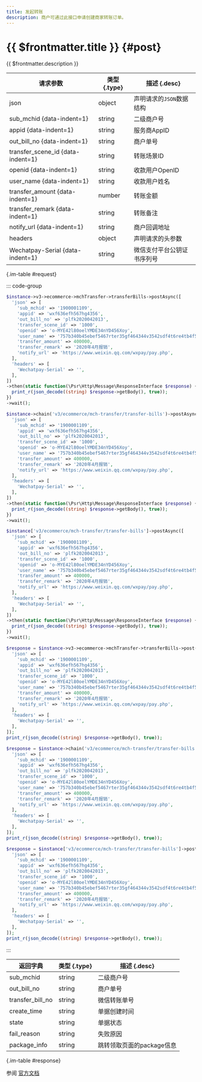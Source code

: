 ```yaml
---
title: 发起转账
description: 商户可通过此接口申请创建商家转账订单。
---
```


# {{ $frontmatter.title }} {#post}

{{ $frontmatter.description }}

| 请求参数 | 类型 {.type} | 描述 {.desc}
| --- | --- | ---
| json | object | 声明请求的`JSON`数据结构
| sub_mchid {data-indent=1} | string | 二级商户号
| appid {data-indent=1} | string | 服务商AppID
| out_bill_no {data-indent=1} | string | 商户单号
| transfer_scene_id {data-indent=1} | string | 转账场景ID
| openid {data-indent=1} | string | 收款用户OpenID
| user_name {data-indent=1} | string | 收款用户姓名
| transfer_amount {data-indent=1} | number | 转账金额
| transfer_remark {data-indent=1} | string | 转账备注
| notify_url {data-indent=1} | string | 商户回调地址
| headers | object | 声明请求的头参数
| Wechatpay-Serial {data-indent=1} | string | 微信支付平台公钥证书序列号

{.im-table #request}

::: code-group

```php [异步纯链式]
$instance->v3->ecommerce->mchTransfer->transferBills->postAsync([
  'json' => [
    'sub_mchid' => '1900001109',
    'appid' => 'wxf636efh567hg4356',
    'out_bill_no' => 'plfk2020042013',
    'transfer_scene_id' => '1000',
    'openid' => 'o-MYE42l80oelYMDE34nYD456Xoy',
    'user_name' => '757b340b45ebef5467rter35gf464344v3542sdf4t6re4tb4f54ty45t4yyry45',
    'transfer_amount' => 400000,
    'transfer_remark' => '2020年4月报销',
    'notify_url' => 'https://www.weixin.qq.com/wxpay/pay.php',
  ],
  'headers' => [
    'Wechatpay-Serial' => '',
  ],
])
->then(static function(\Psr\Http\Message\ResponseInterface $response) {
  print_r(json_decode((string) $response->getBody(), true));
})
->wait();
```

```php [异步声明式]
$instance->chain('v3/ecommerce/mch-transfer/transfer-bills')->postAsync([
  'json' => [
    'sub_mchid' => '1900001109',
    'appid' => 'wxf636efh567hg4356',
    'out_bill_no' => 'plfk2020042013',
    'transfer_scene_id' => '1000',
    'openid' => 'o-MYE42l80oelYMDE34nYD456Xoy',
    'user_name' => '757b340b45ebef5467rter35gf464344v3542sdf4t6re4tb4f54ty45t4yyry45',
    'transfer_amount' => 400000,
    'transfer_remark' => '2020年4月报销',
    'notify_url' => 'https://www.weixin.qq.com/wxpay/pay.php',
  ],
  'headers' => [
    'Wechatpay-Serial' => '',
  ],
])
->then(static function(\Psr\Http\Message\ResponseInterface $response) {
  print_r(json_decode((string) $response->getBody(), true));
})
->wait();
```

```php [异步属性式]
$instance['v3/ecommerce/mch-transfer/transfer-bills']->postAsync([
  'json' => [
    'sub_mchid' => '1900001109',
    'appid' => 'wxf636efh567hg4356',
    'out_bill_no' => 'plfk2020042013',
    'transfer_scene_id' => '1000',
    'openid' => 'o-MYE42l80oelYMDE34nYD456Xoy',
    'user_name' => '757b340b45ebef5467rter35gf464344v3542sdf4t6re4tb4f54ty45t4yyry45',
    'transfer_amount' => 400000,
    'transfer_remark' => '2020年4月报销',
    'notify_url' => 'https://www.weixin.qq.com/wxpay/pay.php',
  ],
  'headers' => [
    'Wechatpay-Serial' => '',
  ],
])
->then(static function(\Psr\Http\Message\ResponseInterface $response) {
  print_r(json_decode((string) $response->getBody(), true));
})
->wait();
```

```php [同步纯链式]
$response = $instance->v3->ecommerce->mchTransfer->transferBills->post([
  'json' => [
    'sub_mchid' => '1900001109',
    'appid' => 'wxf636efh567hg4356',
    'out_bill_no' => 'plfk2020042013',
    'transfer_scene_id' => '1000',
    'openid' => 'o-MYE42l80oelYMDE34nYD456Xoy',
    'user_name' => '757b340b45ebef5467rter35gf464344v3542sdf4t6re4tb4f54ty45t4yyry45',
    'transfer_amount' => 400000,
    'transfer_remark' => '2020年4月报销',
    'notify_url' => 'https://www.weixin.qq.com/wxpay/pay.php',
  ],
  'headers' => [
    'Wechatpay-Serial' => '',
  ],
]);
print_r(json_decode((string) $response->getBody(), true));
```

```php [同步声明式]
$response = $instance->chain('v3/ecommerce/mch-transfer/transfer-bills')->post([
  'json' => [
    'sub_mchid' => '1900001109',
    'appid' => 'wxf636efh567hg4356',
    'out_bill_no' => 'plfk2020042013',
    'transfer_scene_id' => '1000',
    'openid' => 'o-MYE42l80oelYMDE34nYD456Xoy',
    'user_name' => '757b340b45ebef5467rter35gf464344v3542sdf4t6re4tb4f54ty45t4yyry45',
    'transfer_amount' => 400000,
    'transfer_remark' => '2020年4月报销',
    'notify_url' => 'https://www.weixin.qq.com/wxpay/pay.php',
  ],
  'headers' => [
    'Wechatpay-Serial' => '',
  ],
]);
print_r(json_decode((string) $response->getBody(), true));
```

```php [同步属性式]
$response = $instance['v3/ecommerce/mch-transfer/transfer-bills']->post([
  'json' => [
    'sub_mchid' => '1900001109',
    'appid' => 'wxf636efh567hg4356',
    'out_bill_no' => 'plfk2020042013',
    'transfer_scene_id' => '1000',
    'openid' => 'o-MYE42l80oelYMDE34nYD456Xoy',
    'user_name' => '757b340b45ebef5467rter35gf464344v3542sdf4t6re4tb4f54ty45t4yyry45',
    'transfer_amount' => 400000,
    'transfer_remark' => '2020年4月报销',
    'notify_url' => 'https://www.weixin.qq.com/wxpay/pay.php',
  ],
  'headers' => [
    'Wechatpay-Serial' => '',
  ],
]);
print_r(json_decode((string) $response->getBody(), true));
```

:::

| 返回字典 | 类型 {.type} | 描述 {.desc}
| --- | --- | ---
| sub_mchid | string | 二级商户号
| out_bill_no | string | 商户单号
| transfer_bill_no | string | 微信转账单号
| create_time | string | 单据创建时间
| state | string | 单据状态
| fail_reason | string | 失败原因
| package_info | string | 跳转领取页面的package信息

{.im-table #response}

参阅 [官方文档](https://pay.weixin.qq.com/docs/partner/apis/platsolution-mch-transfer/transfer-bill/transfer-to-user.html)
